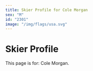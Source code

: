 ```yaml
---
title: Skier Profile for Cole Morgan
sex: "M"
id: "2301"
image: "/img/flags/usa.svg" 
---
```


# Skier Profile

This page is for: Cole Morgan.
    